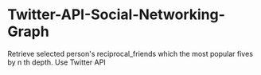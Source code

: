 # Twitter-API-Social-Networking-Graph
Retrieve selected person's reciprocal_friends which the most popular fives by n th depth. Use Twitter API

